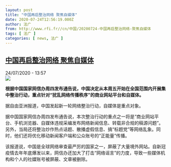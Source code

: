 ```yaml
---
layout: post
title: "中国再启整治网络 聚焦自媒体"
date: 2020-07-24T12:56:19.000Z
author: 法广
from: http://www.rfi.fr//cn/中国/20200724-中国再启整治网络-聚焦自媒体
tags: [ 法广 ]
categories: [ news, 法广 ]
---
```

<!--1595595379000-->
[中国再启整治网络 聚焦自媒体](http://www.rfi.fr//cn/%E4%B8%AD%E5%9B%BD/20200724-%E4%B8%AD%E5%9B%BD%E5%86%8D%E5%90%AF%E6%95%B4%E6%B2%BB%E7%BD%91%E7%BB%9C-%E8%81%9A%E7%84%A6%E8%87%AA%E5%AA%92%E4%BD%93)
------

<div>
<div>24/07/2020 - 13:57</div><img src="https://s.rfi.fr/media/display/fd10a308-12bb-11ea-8199-005056a964fe/w:310/p:16x9/xp_0.jpg"><p><strong>根据中国国家网信办周四发布通告说，中国决定从本周五开始在全国范围内开展集中整治行动，重点针对“扰乱网络传播秩序”的商业网站平台和自媒体。</strong></p><div class="t-content__body u-clearfix"><div class="m-interstitial"></div><p>据自由亚洲报道，中国发起新一轮网络整治行动，自媒体是重点对象。</p><p>据中国国家网信办周四发布通告说，本次整治行动的重点之一将是“商业网站平台、手机浏览器、自媒体违规采编发布网络新闻信息、转载非合规的稿源问题”。另外，当局还将整治炒作热点话题、散播虚假信息、搞“标题党”等网络乱象。同时，他们还将优化移动新闻客户端和公众账号的“正能量”传播。</p><p>该报道说，中国是全球网络审查最严厉的国家之一，屏蔽了大量境外网站。自新冠疫情去年年底爆发以来，网信办还加大了打击“网络谣言”的力度，导致一些媒体机构和个人的社媒账号被屏蔽、文章被删除。</p><div class="o-self-promo o-self-promo--nl o-self-promo--hidden" data-selfpromo-newsletter></div><div class="o-self-promo o-self-promo--app o-self-promo--hidden" data-selfpromo-app></div></div>
</div>
